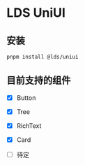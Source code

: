 # LDS UniUI

## 安装

```bash
pnpm install @lds/uniui
```

## 目前支持的组件

- [x] Button
- [x] Tree
- [x] RichText
- [x] Card
- [ ] 待定



